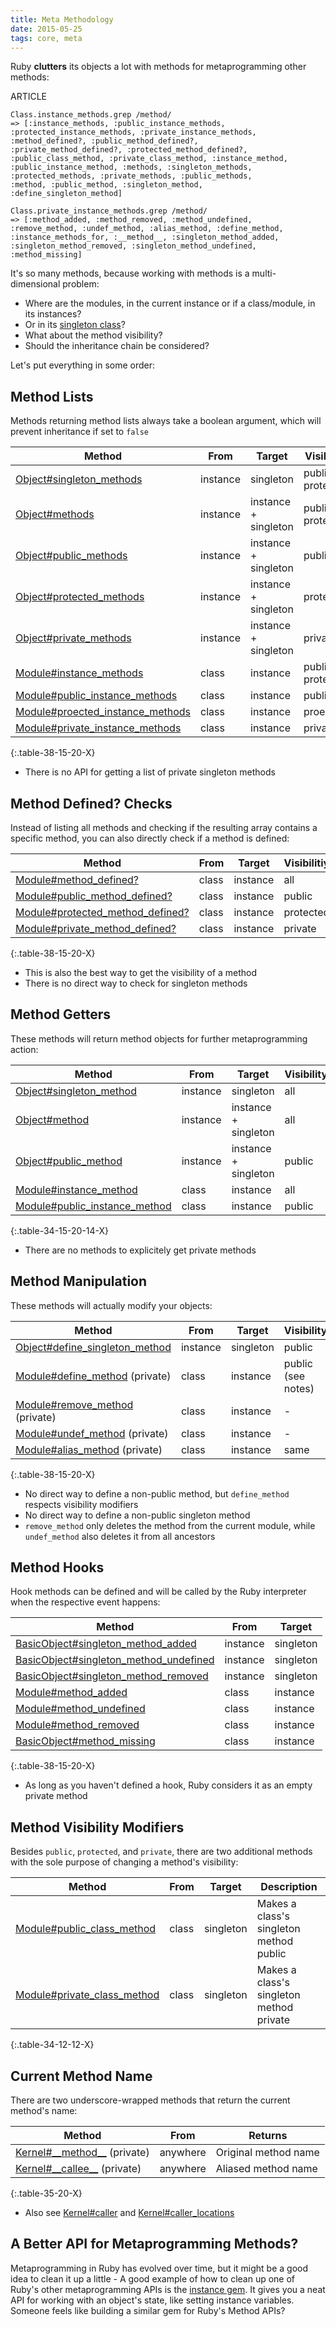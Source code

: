 ```yaml
---
title: Meta Methodology
date: 2015-05-25
tags: core, meta
---
```


Ruby **clutters** its objects a lot with methods for metaprogramming other methods:

ARTICLE

    Class.instance_methods.grep /method/
    => [:instance_methods, :public_instance_methods,
    :protected_instance_methods, :private_instance_methods,
    :method_defined?, :public_method_defined?,
    :private_method_defined?, :protected_method_defined?,
    :public_class_method, :private_class_method, :instance_method,
    :public_instance_method, :methods, :singleton_methods,
    :protected_methods, :private_methods, :public_methods,
    :method, :public_method, :singleton_method,
    :define_singleton_method]

    Class.private_instance_methods.grep /method/
    => [:method_added, :method_removed, :method_undefined,
    :remove_method, :undef_method, :alias_method, :define_method,
    :instance_methods_for, :__method__, :singleton_method_added,
    :singleton_method_removed, :singleton_method_undefined,
    :method_missing]

It's so many methods, because working with methods is a multi-dimensional problem:

- Where are the modules, in the current instance or if a class/module, in its instances?
- Or in its [singleton class](http://www.devalot.com/articles/2008/09/ruby-singleton)?
- What about the method visibility?
- Should the inheritance chain be considered?

Let's put everything in some order:

## Method Lists

Methods returning method lists always take a boolean argument, which will prevent inheritance if set to `false`

Method                                                                                                            | From      | Target               | Visibility
------------------------------------------------------------------------------------------------------------------|-----------|----------------------|-------------------
[Object#singleton_methods](http://ruby-doc.org/core-2.2.2/Object.html#method-i-singleton_methods)                 | instance  | singleton            | public + protected
[Object#methods](http://ruby-doc.org/core-2.2.2/Object.html#method-i-methods)                                     | instance  | instance + singleton | public + protected
[Object#public_methods](http://ruby-doc.org/core-2.2.2/Object.html#method-i-public_methods)                       | instance  | instance + singleton | public
[Object#protected_methods](http://ruby-doc.org/core-2.2.2/Object.html#method-i-protected_methods)                 | instance  | instance + singleton | protected
[Object#private_methods](http://ruby-doc.org/core-2.2.2/Object.html#method-i-private_methods)                     | instance  | instance + singleton | private
[Module#instance_methods](http://ruby-doc.org/core-2.2.2/Module.html#method-i-instance_methods)                   | class     | instance             | public + protected
[Module#public_instance_methods](http://ruby-doc.org/core-2.2.2/Module.html#method-i-public_instance_methods)     | class     | instance             | public
[Module#proected_instance_methods](http://ruby-doc.org/core-2.2.2/Module.html#method-i-proected_instance_methods) | class     | instance             | proected
[Module#private_instance_methods](http://ruby-doc.org/core-2.2.2/Module.html#method-i-private_instance_methods)   | class     | instance             | private
{:.table-38-15-20-X}

- There is no API for getting a list of private singleton methods

## Method Defined? Checks

Instead of listing all methods and checking if the resulting array contains a specific method, you can also directly check if a method is defined:

Method                                                                                                              | From  | Target   | Visibilitiy
--------------------------------------------------------------------------------------------------------------------|-------|----------|------------
[Module#method_defined?](http://ruby-doc.org/core-2.2.2/Module.html#method-i-method_defined-3F)                     | class | instance | all
[Module#public_method_defined?](http://ruby-doc.org/core-2.2.2/Module.html#method-i-public_method_defined-3F)       | class | instance | public
[Module#protected_method_defined?](http://ruby-doc.org/core-2.2.2/Module.html#method-i-protected_method_defined-3F) | class | instance | protected
[Module#private_method_defined?](http://ruby-doc.org/core-2.2.2/Module.html#method-i-private_method_defined-3F)     | class | instance | private
{:.table-38-15-20-X}

- This is also the best way to get the visibility of a method
- There is no direct way to check for singleton methods

## Method Getters

These methods will return method objects for further metaprogramming action:

Method                                                                                                      | From      | Target               | Visibility | Returns
------------------------------------------------------------------------------------------------------------|-----------|----------------------|------------|--------
[Object#singleton_method](http://ruby-doc.org/core-2.2.2/Object.html#method-i-singleton_method)             | instance  | singleton            | all        | [Method](http://ruby-doc.org/core-2.2.2/Method.html)
[Object#method](http://ruby-doc.org/core-2.2.2/Object.html#method-i-method)                                 | instance  | instance + singleton | all        | [Method](http://ruby-doc.org/core-2.2.2/Method.html)
[Object#public_method](http://ruby-doc.org/core-2.2.2/Object.html#method-i-public_method)                   | instance  | instance + singleton | public     | [Method](http://ruby-doc.org/core-2.2.2/Method.html)
[Module#instance_method](http://ruby-doc.org/core-2.2.2/Module.html#method-i-instance_method)               | class     | instance             | all        | [UnboundMethod](http://ruby-doc.org/core-2.2.2/UnboundMethod.html)
[Module#public_instance_method](http://ruby-doc.org/core-2.2.2/Module.html#method-i-public_instance_method) | class     | instance             | public     | [UnboundMethod](http://ruby-doc.org/core-2.2.2/UnboundMethod.html)
{:.table-34-15-20-14-X}

- There are no methods to explicitely get private methods

## Method Manipulation

These methods will actually modify your objects:

Method                                                                                                        | From      | Target    | Visibility
--------------------------------------------------------------------------------------------------------------|-----------|-----------|-----------
[Object#define_singleton_method](http://ruby-doc.org/core-2.2.2/Object.html#method-i-define_singleton_method) | instance  | singleton | public
[Module#define_method](http://ruby-doc.org/core-2.2.2/Module.html#method-i-define_method) (private)           | class     | instance  | public (see notes)
[Module#remove_method](http://ruby-doc.org/core-2.2.2/Module.html#method-i-remove_method) (private)           | class     | instance  | -
[Module#undef_method](http://ruby-doc.org/core-2.2.2/Module.html#method-i-undef_method) (private)             | class     | instance  | -
[Module#alias_method](http://ruby-doc.org/core-2.2.2/Module.html#method-i-alias_method) (private)             | class     | instance  | same
{:.table-38-15-20-X}

- No direct way to define a non-public method, but `define_method` respects visibility modifiers
- No direct way to define a non-public singleton method
- `remove_method` only deletes the method from the current module, while `undef_method` also deletes it from all ancestors

## Method Hooks

Hook methods can be defined and will be called by the Ruby interpreter when the respective event happens:

Method                                                                                                                        | From     | Target
------------------------------------------------------------------------------------------------------------------------------|----------|-------
[BasicObject#singleton_method_added](http://ruby-doc.org/core-2.2.2/BasicObject.html#method-i-singleton_method_added)         | instance | singleton
[BasicObject#singleton_method_undefined](http://ruby-doc.org/core-2.2.2/BasicObject.html#method-i-singleton_method_undefined) | instance | singleton
[BasicObject#singleton_method_removed](http://ruby-doc.org/core-2.2.2/BasicObject.html#method-i-singleton_method_removed)     | instance | singleton
[Module#method_added](http://ruby-doc.org/core-2.2.2/Module.html#method-i-method_added)                                       | class    | instance
[Module#method_undefined](http://ruby-doc.org/core-2.2.2/Module.html#method-i-method_undefined)                               | class    | instance
[Module#method_removed](http://ruby-doc.org/core-2.2.2/Module.html#method-i-method_removed)                                   | class    | instance
[BasicObject#method_missing](http://ruby-doc.org/core-2.2.2/BasicObject.html#method-i-method_missing)                         | class    | instance
{:.table-38-15-20-X}

- As long as you haven't defined a hook, Ruby considers it as an empty private method

## Method Visibility Modifiers

Besides `public`, `protected`, and `private`, there are two additional methods with the sole purpose of changing a method's visibility:

Method                                                                                                  | From  | Target    | Description
--------------------------------------------------------------------------------------------------------|-------|-----------|------------
[Module#public_class_method](http://ruby-doc.org/core-2.2.2/Module.html#method-i-public_class_method)   | class | singleton | Makes a class's singleton method public
[Module#private_class_method](http://ruby-doc.org/core-2.2.2/Module.html#method-i-private_class_method) | class | singleton | Makes a class's singleton method private
{:.table-34-12-12-X}

## Current Method Name

There are two underscore-wrapped methods that return the current method's name:

Method                                                                                            | From     | Returns
--------------------------------------------------------------------------------------------------|----------|--------
[Kernel#\_\_method\_\_](http://ruby-doc.org/core-2.2.2/Kernel.html#method-i-__method__) (private) | anywhere | Original method name
[Kernel#\_\_callee\_\_](http://ruby-doc.org/core-2.2.2/Kernel.html#method-i-__callee__) (private) | anywhere | Aliased method name
{:.table-35-20-X}

- Also see [Kernel#caller](http://ruby-doc.org/core-2.2.2/Kernel.html#method-i-caller) and [Kernel#caller_locations](http://ruby-doc.org/core-2.2.2/Kernel.html#method-i-caller_locations)

## A Better API for Metaprogramming Methods?

Metaprogramming in Ruby has evolved over time, but it might be a good idea to clean it up a little - A good example of how to clean up one of Ruby's other metaprogramming APIs is the [instance gem](https://github.com/rubyworks/instance/). It gives you a neat API for working with an object's state, like setting instance variables. Someone feels like building a similar gem for Ruby's Method APIs?
